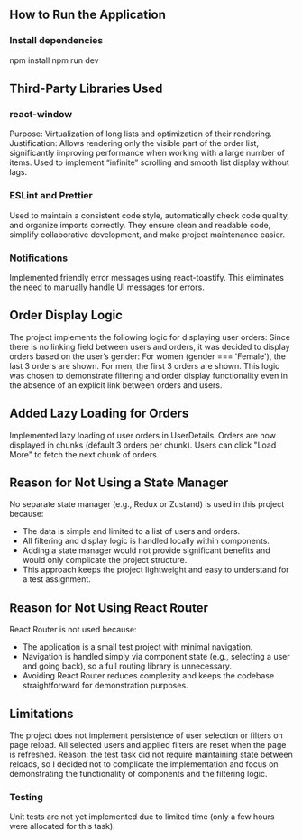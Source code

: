 ## How to Run the Application
### Install dependencies
npm install
npm run dev

## Third-Party Libraries Used
### react-window
Purpose: Virtualization of long lists and optimization of their rendering.
Justification: Allows rendering only the visible part of the order list, significantly improving performance when working with a large number of items. Used to implement “infinite” scrolling and smooth list display without lags.

### ESLint and Prettier
Used to maintain a consistent code style, automatically check code quality, and organize imports correctly. They ensure clean and readable code, simplify collaborative development, and make project maintenance easier.

### Notifications
Implemented friendly error messages using react-toastify.
This eliminates the need to manually handle UI messages for errors.

## Order Display Logic
The project implements the following logic for displaying user orders:
Since there is no linking field between users and orders, it was decided to display orders based on the user’s gender:
For women (gender === 'Female'), the last 3 orders are shown.
For men, the first 3 orders are shown.
This logic was chosen to demonstrate filtering and order display functionality even in the absence of an explicit link between orders and users.

## Added Lazy Loading for Orders
Implemented lazy loading of user orders in UserDetails.
Orders are now displayed in chunks (default 3 orders per chunk).
Users can click "Load More" to fetch the next chunk of orders.

## Reason for Not Using a State Manager
No separate state manager (e.g., Redux or Zustand) is used in this project because:
- The data is simple and limited to a list of users and orders.
- All filtering and display logic is handled locally within components.
- Adding a state manager would not provide significant benefits and would only complicate the project structure.
- This approach keeps the project lightweight and easy to understand for a test assignment.

## Reason for Not Using React Router
React Router is not used because:
- The application is a small test project with minimal navigation.
- Navigation is handled simply via component state (e.g., selecting a user and going back), so a full routing library is unnecessary.
- Avoiding React Router reduces complexity and keeps the codebase straightforward for demonstration purposes.

## Limitations
The project does not implement persistence of user selection or filters on page reload.
All selected users and applied filters are reset when the page is refreshed.
Reason: the test task did not require maintaining state between reloads, so I decided not to complicate the implementation and focus on demonstrating the functionality of components and the filtering logic.

### Testing
Unit tests are not yet implemented due to limited time (only a few hours were allocated for this task).